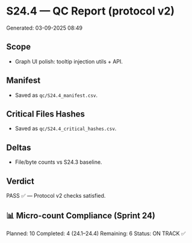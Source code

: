 # S24.4 — QC Report (protocol v2)
Generated: 03-09-2025 08:49

## Scope
- Graph UI polish: tooltip injection utils + API.

## Manifest
- Saved as `qc/S24.4_manifest.csv`.

## Critical Files Hashes
- Saved as `qc/S24.4_critical_hashes.csv`.

## Deltas
- File/byte counts vs S24.3 baseline.

## Verdict
PASS ✅ — Protocol v2 checks satisfied.

## 📊 Micro-count Compliance (Sprint 24)
Planned: 10
Completed: 4 (24.1–24.4)
Remaining: 6
Status: ON TRACK ✅
